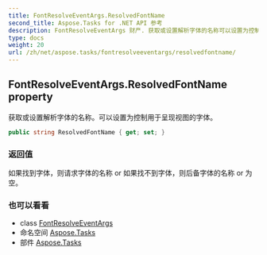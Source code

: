 ```yaml
---
title: FontResolveEventArgs.ResolvedFontName
second_title: Aspose.Tasks for .NET API 参考
description: FontResolveEventArgs 财产. 获取或设置解析字体的名称可以设置为控制用于呈现视图的字体
type: docs
weight: 20
url: /zh/net/aspose.tasks/fontresolveeventargs/resolvedfontname/
---
```

## FontResolveEventArgs.ResolvedFontName property

获取或设置解析字体的名称。可以设置为控制用于呈现视图的字体。

```csharp
public string ResolvedFontName { get; set; }
```

### 返回值

如果找到字体，则请求字体的名称 or 如果找不到字体，则后备字体的名称 or 为空。

### 也可以看看

* class [FontResolveEventArgs](../)
* 命名空间 [Aspose.Tasks](../../fontresolveeventargs/)
* 部件 [Aspose.Tasks](../../../)


